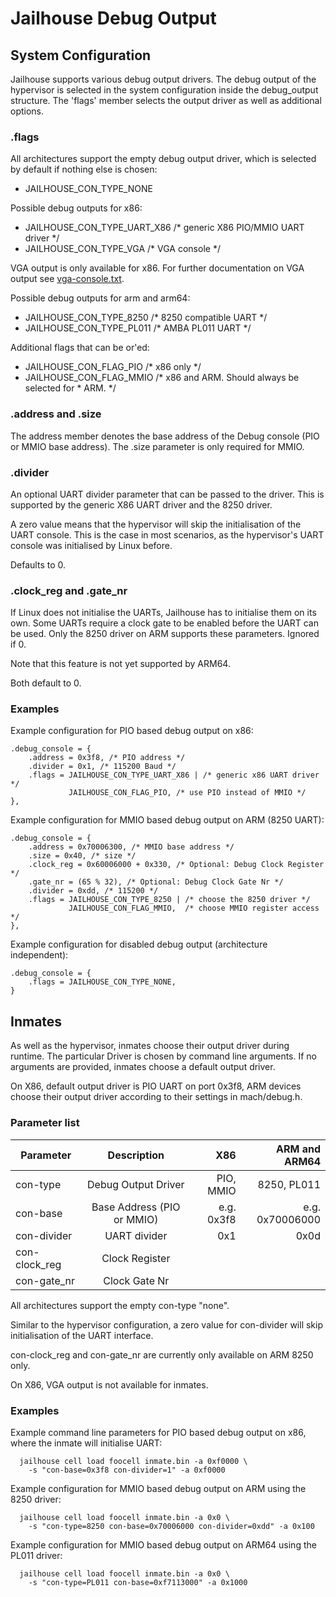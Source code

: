 Jailhouse Debug Output
======================

System Configuration
--------------------

Jailhouse supports various debug output drivers.  The debug output of the
hypervisor is selected in the system configuration inside the debug_output
structure.  The 'flags' member selects the output driver as well as additional
options.

### .flags
All architectures support the empty debug output driver, which is selected by
default if nothing else is chosen:
  - JAILHOUSE_CON_TYPE_NONE

Possible debug outputs for x86:
  - JAILHOUSE_CON_TYPE_UART_X86  /* generic X86 PIO/MMIO UART driver */
  - JAILHOUSE_CON_TYPE_VGA       /* VGA console */

VGA output is only available for x86. For further documentation on VGA output
see [vga-console.txt](vga-console.txt).

Possible debug outputs for arm and arm64:
  - JAILHOUSE_CON_TYPE_8250      /* 8250 compatible UART */
  - JAILHOUSE_CON_TYPE_PL011     /* AMBA PL011 UART */

Additional flags that can be or'ed:
  - JAILHOUSE_CON_FLAG_PIO   /* x86 only */
  - JAILHOUSE_CON_FLAG_MMIO  /* x86 and ARM. Should always be selected for
                              * ARM. */

### .address and .size
The address member denotes the base address of the Debug console (PIO or MMIO
base address). The .size parameter is only required for MMIO.

### .divider
An optional UART divider parameter that can be passed to the driver. This is
supported by the generic X86 UART driver and the 8250 driver.

A zero value means that the hypervisor will skip the initialisation of the UART
console.  This is the case in most scenarios, as the hypervisor's UART console
was initialised by Linux before.

Defaults to 0.

### .clock_reg and .gate_nr
If Linux does not initialise the UARTs, Jailhouse has to initialise them on
its own.  Some UARTs require a clock gate to be enabled before the UART can be
used.  Only the 8250 driver on ARM supports these parameters.  Ignored if 0.

Note that this feature is not yet supported by ARM64.

Both default to 0.

### Examples
Example configuration for PIO based debug output on x86:
```
.debug_console = {
	.address = 0x3f8, /* PIO address */
	.divider = 0x1, /* 115200 Baud */
	.flags = JAILHOUSE_CON_TYPE_UART_X86 | /* generic x86 UART driver */
		     JAILHOUSE_CON_FLAG_PIO, /* use PIO instead of MMIO */
},
```

Example configuration for MMIO based debug output on ARM (8250 UART):
```
.debug_console = {
	.address = 0x70006300, /* MMIO base address */
	.size = 0x40, /* size */
	.clock_reg = 0x60006000 + 0x330, /* Optional: Debug Clock Register */
	.gate_nr = (65 % 32), /* Optional: Debug Clock Gate Nr */
	.divider = 0xdd, /* 115200 */
	.flags = JAILHOUSE_CON_TYPE_8250 | /* choose the 8250 driver */
		     JAILHOUSE_CON_FLAG_MMIO,  /* choose MMIO register access */
},
```

Example configuration for disabled debug output (architecture independent):
```
.debug_console = {
	.flags = JAILHOUSE_CON_TYPE_NONE,
}
```

Inmates
-------

As well as the hypervisor, inmates choose their output driver during runtime.
The particular Driver is chosen by command line arguments.  If no arguments
are provided, inmates choose a default output driver.

On X86, default output driver is PIO UART on port 0x3f8, ARM devices choose
their output driver according to their settings in mach/debug.h.

### Parameter list
| Parameter     | Description                | X86        | ARM and ARM64   |
|---------------|:--------------------------:|-----------:|----------------:|
| con-type      | Debug Output Driver        | PIO, MMIO  | 8250, PL011     |
| con-base      | Base Address (PIO or MMIO) | e.g. 0x3f8 | e.g. 0x70006000 |
| con-divider   | UART divider               | 0x1        | 0x0d            |
| con-clock_reg | Clock Register             |            |                 |
| con-gate_nr   | Clock Gate Nr              |            |                 |

All architectures support the empty con-type "none".

Similar to the hypervisor configuration, a zero value for con-divider will skip
initialisation of the UART interface.

con-clock_reg and con-gate_nr are currently only available on ARM 8250 only.

On X86, VGA output is not available for inmates.

### Examples
Example command line parameters for PIO based debug output on x86, where the
inmate will initialise UART:
```
  jailhouse cell load foocell inmate.bin -a 0xf0000 \
    -s "con-base=0x3f8 con-divider=1" -a 0xf0000
```

Example configuration for MMIO based debug output on ARM using the 8250 driver:
```
  jailhouse cell load foocell inmate.bin -a 0x0 \
    -s "con-type=8250 con-base=0x70006000 con-divider=0xdd" -a 0x100
```

Example configuration for MMIO based debug output on ARM64 using the PL011 driver:
```
  jailhouse cell load foocell inmate.bin -a 0x0 \
    -s "con-type=PL011 con-base=0xf7113000" -a 0x1000
```
